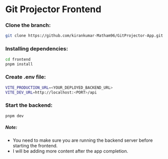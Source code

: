 # Git Projector Frontend

### Clone the branch:
```bash
git clone https://github.com/kirankumar-Matham96/GitProjector-App.git
```

### Installing dependencies:
```bash
cd frontend
pnpm install
```

### Create .env file:
```bash
VITE_PRODUCTION_URL=<YOUR_DEPLOYED_BACKEND_URL>
VITE_DEV_URL=http://localhost:<PORT>/api
```

### Start the backend:
```bash
pnpm dev
```

##### Note: 
 - You need to make sure you are running the backend server before starting the frontend.
 - I will be adding more content after the app completion.
